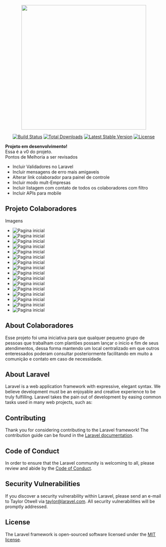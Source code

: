 <p align="center"><img src="https://res.cloudinary.com/dtfbvvkyp/image/upload/v1566331377/laravel-logolockup-cmyk-red.svg" width="400"></p>

<p align="center">
<a href="https://travis-ci.org/laravel/framework"><img src="https://travis-ci.org/laravel/framework.svg" alt="Build Status"></a>
<a href="https://packagist.org/packages/laravel/framework"><img src="https://poser.pugx.org/laravel/framework/d/total.svg" alt="Total Downloads"></a>
<a href="https://packagist.org/packages/laravel/framework"><img src="https://poser.pugx.org/laravel/framework/v/stable.svg" alt="Latest Stable Version"></a>
<a href="https://packagist.org/packages/laravel/framework"><img src="https://poser.pugx.org/laravel/framework/license.svg" alt="License"></a>
</p>
<p><strong>Projeto em desenvolvimento!</strong><br>Essa é a v0 do projeto.<br>
    Pontos de Melhoria a ser revisados<br>
<ul>
<li>Incluir Validadores no Laravel</li>
    <li>Incluir mensagens de erro mais amigaveis</li>
    <li>Alterar link colaborador para painel de controle</li>
    <li>Incluir modo mult-Empresas</li>
    <li>Incluir listagem com contato de todos os colaboradores com filtro</li>
    <li>Incluir APIs para mobile</li>
</ul>
</p>

<h2>Projeto Colaboradores</h2>
<p>Imagens</p>
<ul>
    <li><img src="https://raw.githubusercontent.com/rafapil/Imagens/master/colaboradores/001.png" alt="Pagina inicial"></li>
    <li><img src="https://raw.githubusercontent.com/rafapil/Imagens/master/colaboradores/002.png" alt="Pagina inicial"></li>
    <li><img src="https://raw.githubusercontent.com/rafapil/Imagens/master/colaboradores/003.png" alt="Pagina inicial"></li>
    <li><img src="https://raw.githubusercontent.com/rafapil/Imagens/master/colaboradores/004.png" alt="Pagina inicial"></li>
    <li><img src="https://raw.githubusercontent.com/rafapil/Imagens/master/colaboradores/005.png" alt="Pagina inicial"></li>
    <li><img src="https://raw.githubusercontent.com/rafapil/Imagens/master/colaboradores/006.png" alt="Pagina inicial"></li>
    <li><img src="https://raw.githubusercontent.com/rafapil/Imagens/master/colaboradores/007.png" alt="Pagina inicial"></li>
    <li><img src="https://raw.githubusercontent.com/rafapil/Imagens/master/colaboradores/008.png" alt="Pagina inicial"></li>
    <li><img src="https://raw.githubusercontent.com/rafapil/Imagens/master/colaboradores/009.png" alt="Pagina inicial"></li>
    <li><img src="https://raw.githubusercontent.com/rafapil/Imagens/master/colaboradores/010.png" alt="Pagina inicial"></li>
    <li><img src="https://raw.githubusercontent.com/rafapil/Imagens/master/colaboradores/011.png" alt="Pagina inicial"></li>
    <li><img src="https://raw.githubusercontent.com/rafapil/Imagens/master/colaboradores/012.png" alt="Pagina inicial"></li>
    <li><img src="https://raw.githubusercontent.com/rafapil/Imagens/master/colaboradores/013.png" alt="Pagina inicial"></li>
    <li><img src="https://raw.githubusercontent.com/rafapil/Imagens/master/colaboradores/014.png" alt="Pagina inicial"></li>
    <li><img src="https://raw.githubusercontent.com/rafapil/Imagens/master/colaboradores/015.png" alt="Pagina inicial"></li>
    <li><img src="https://raw.githubusercontent.com/rafapil/Imagens/master/colaboradores/final.png" alt="Pagina inicial"></li>
</ul>

## About Colaboradores

Esse projeto foi uma iniciativa para que qualquer pequeno grupo de pessoas que trabalham com plantões possam lançar o inicio e fim de seus atendimentos, dessa forma mantendo um local centralizado em que outros enteressados poderam consultar posteriormente facilitando em muito a comunição e contato em caso de necessidade.

## About Laravel

Laravel is a web application framework with expressive, elegant syntax. We believe development must be an enjoyable and creative experience to be truly fulfilling. Laravel takes the pain out of development by easing common tasks used in many web projects, such as:


## Contributing

Thank you for considering contributing to the Laravel framework! The contribution guide can be found in the [Laravel documentation](https://laravel.com/docs/contributions).

## Code of Conduct

In order to ensure that the Laravel community is welcoming to all, please review and abide by the [Code of Conduct](https://laravel.com/docs/contributions#code-of-conduct).

## Security Vulnerabilities

If you discover a security vulnerability within Laravel, please send an e-mail to Taylor Otwell via [taylor@laravel.com](mailto:taylor@laravel.com). All security vulnerabilities will be promptly addressed.

## License

The Laravel framework is open-sourced software licensed under the [MIT license](https://opensource.org/licenses/MIT).

